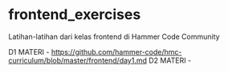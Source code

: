 # frontend_exercises
Latihan-latihan dari kelas frontend di Hammer Code Community

D1 MATERI - https://github.com/hammer-code/hmc-curriculum/blob/master/frontend/day1.md
D2 MATERI - 
